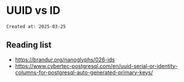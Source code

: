 # UUID vs ID

```
Created at: 2025-03-25
```

## Reading list

- https://brandur.org/nanoglyphs/026-ids
- https://www.cybertec-postgresql.com/en/uuid-serial-or-identity-columns-for-postgresql-auto-generated-primary-keys/
